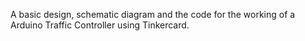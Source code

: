 A basic design, schematic diagram and the code for the working of a Arduino Traffic Controller using Tinkercard.
